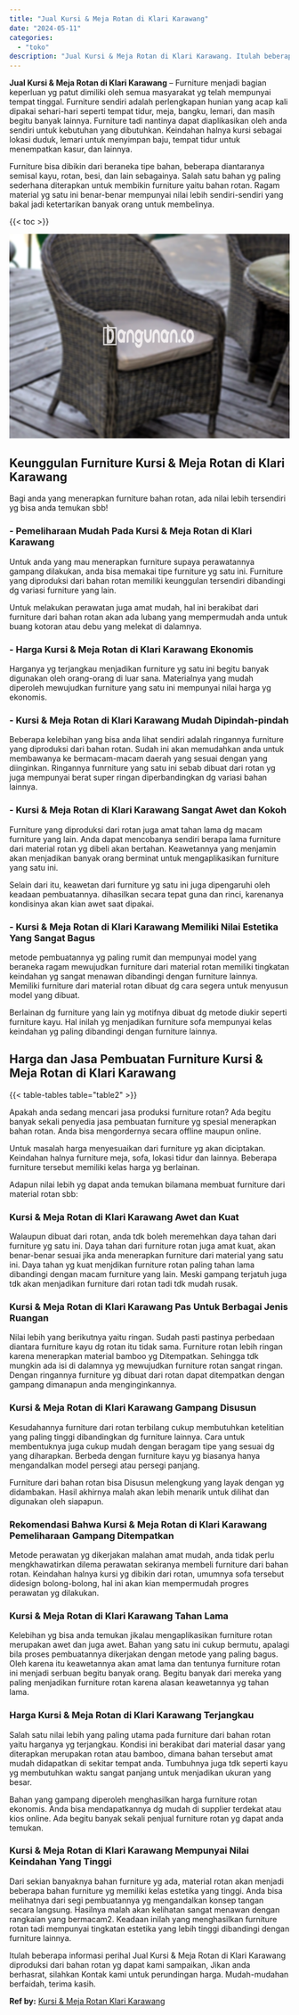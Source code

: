 ```yaml
---
title: "Jual Kursi & Meja Rotan di Klari Karawang"
date: "2024-05-11"
categories: 
  - "toko"
description: "Jual Kursi & Meja Rotan di Klari Karawang. Itulah beberapa informasi perihal Jual Kursi & Meja Rotan di Klari Karawang diproduksi dari bahan rotan yg dapat k..."
---
```


**Jual Kursi & Meja Rotan di Klari Karawang** – Furniture menjadi bagian keperluan yg patut dimiliki oleh semua masyarakat yg telah mempunyai tempat tinggal. Furniture sendiri adalah perlengkapan hunian yang acap kali dipakai sehari-hari seperti tempat tidur, meja, bangku, lemari, dan masih begitu banyak lainnya. Furniture tadi nantinya dapat diaplikasikan oleh anda sendiri untuk kebutuhan yang dibutuhkan. Keindahan halnya kursi sebagai lokasi duduk, lemari untuk menyimpan baju, tempat tidur untuk menempatkan kasur, dan lainnya.

Furniture bisa dibikin dari beraneka tipe bahan, beberapa diantaranya semisal kayu, rotan, besi, dan lain sebagainya. Salah satu bahan yg paling sederhana diterapkan untuk membikin furniture yaitu bahan rotan. Ragam material yg satu ini benar-benar mempunyai nilai lebih sendiri-sendiri yang bakal jadi ketertarikan banyak orang untuk membelinya.

{{< toc >}}

![Jual Kursi & Meja Rotan di Klari Karawang](/images/kursi-meja-rotan-murah28.png)

## Keunggulan Furniture Kursi & Meja Rotan di Klari Karawang

Bagi anda yang menerapkan furniture bahan rotan, ada nilai lebih tersendiri yg bisa anda temukan sbb!

### \- Pemeliharaan Mudah Pada Kursi & Meja Rotan di Klari Karawang

Untuk anda yang mau menerapkan furniture supaya perawatannya gampang dilakukan, anda bisa memakai tipe furniture yg satu ini. Furniture yang diproduksi dari bahan rotan memiliki keunggulan tersendiri dibandingi dg variasi furniture yang lain.

Untuk melakukan perawatan juga amat mudah, hal ini berakibat dari furniture dari bahan rotan akan ada lubang yang mempermudah anda untuk buang kotoran atau debu yang melekat di dalamnya.

### \- Harga Kursi & Meja Rotan di Klari Karawang Ekonomis

Harganya yg terjangkau menjadikan furniture yg satu ini begitu banyak digunakan oleh orang-orang di luar sana. Materialnya yang mudah diperoleh mewujudkan furniture yang satu ini mempunyai nilai harga yg ekonomis.

### \- Kursi & Meja Rotan di Klari Karawang Mudah Dipindah-pindah

Beberapa kelebihan yang bisa anda lihat sendiri adalah ringannya furniture yang diproduksi dari bahan rotan. Sudah ini akan memudahkan anda untuk membawanya ke bermacam-macam daerah yang sesuai dengan yang diinginkan. Ringannya funrniture yang satu ini sebab dibuat dari rotan yg juga mempunyai berat super ringan diperbandingkan dg variasi bahan lainnya.

### \- Kursi & Meja Rotan di Klari Karawang Sangat Awet dan Kokoh

Furniture yang diproduksi dari rotan juga amat tahan lama dg macam furniture yang lain. Anda dapat mencobanya sendiri berapa lama furniture dari material rotan yg dibeli akan bertahan. Keawetannya yang menjamin akan menjadikan banyak orang berminat untuk mengaplikasikan furniture yang satu ini.

Selain dari itu, keawetan dari furniture yg satu ini juga dipengaruhi oleh keadaan pembuatannya. dihasilkan secara tepat guna dan rinci, karenanya kondisinya akan kian awet saat dipakai.

### \- Kursi & Meja Rotan di Klari Karawang Memiliki Nilai Estetika Yang Sangat Bagus

metode pembuatannya yg paling rumit dan mempunyai model yang beraneka ragam mewujudkan furniture dari material rotan memiliki tingkatan keindahan yg sangat menawan dibandingi dengan furniture lainnya. Memiliki furniture dari material rotan dibuat dg cara segera untuk menyusun model yang dibuat.

Berlainan dg furniture yang lain yg motifnya dibuat dg metode diukir seperti furniture kayu. Hal inilah yg menjadikan furniture sofa mempunyai kelas keindahan yg paling dibandingi dengan furniture lainnya.

## Harga dan Jasa Pembuatan Furniture Kursi & Meja Rotan di Klari Karawang

{{< table-tables table="table2" >}}

Apakah anda sedang mencari jasa produksi furniture rotan? Ada begitu banyak sekali penyedia jasa pembuatan furniture yg spesial menerapkan bahan rotan. Anda bisa mengordernya secara offline maupun online.

Untuk masalah harga menyesuaikan dari furniture yg akan diciptakan. Keindahan halnya furniture meja, sofa, lokasi tidur dan lainnya. Beberapa furniture tersebut memiliki kelas harga yg berlainan.

Adapun nilai lebih yg dapat anda temukan bilamana membuat furniture dari material rotan sbb:

### Kursi & Meja Rotan di Klari Karawang Awet dan Kuat

Walaupun dibuat dari rotan, anda tdk boleh meremehkan daya tahan dari furniture yg satu ini. Daya tahan dari furniture rotan juga amat kuat, akan benar-benar sesuai jika anda menerapkan furniture dari material yang satu ini. Daya tahan yg kuat menjdikan furniture rotan paling tahan lama dibandingi dengan macam furniture yang lain. Meski gampang terjatuh juga tdk akan menjadikan furniture dari rotan tadi tdk mudah rusak.

### Kursi & Meja Rotan di Klari Karawang Pas Untuk Berbagai Jenis Ruangan

Nilai lebih yang berikutnya yaitu ringan. Sudah pasti pastinya perbedaan diantara furniture kayu dg rotan itu tidak sama. Furniture rotan lebih ringan karena menerapkan material bamboo yg Ditempatkan. Sehingga tdk mungkin ada isi di dalamnya yg mewujudkan furniture rotan sangat ringan. Dengan ringannya furniture yg dibuat dari rotan dapat ditempatkan dengan gampang dimanapun anda menginginkannya.

### Kursi & Meja Rotan di Klari Karawang Gampang Disusun

Kesudahannya furniture dari rotan terbilang cukup membutuhkan ketelitian yang paling tinggi dibandingkan dg furniture lainnya. Cara untuk membentuknya juga cukup mudah dengan beragam tipe yang sesuai dg yang diharapkan. Berbeda dengan furniture kayu yg biasanya hanya mengandalkan model persegi atau persegi panjang.

Furniture dari bahan rotan bisa Disusun melengkung yang layak dengan yg didambakan. Hasil akhirnya malah akan lebih menarik untuk dilihat dan digunakan oleh siapapun.

### Rekomendasi Bahwa Kursi & Meja Rotan di Klari Karawang Pemeliharaan Gampang Ditempatkan

Metode perawatan yg dikerjakan malahan amat mudah, anda tidak perlu mengkhawatirkan dilema perawatan sekiranya membeli furniture dari bahan rotan. Keindahan halnya kursi yg dibikin dari rotan, umumnya sofa tersebut didesign bolong-bolong, hal ini akan kian mempermudah progres perawatan yg dilakukan.

### Kursi & Meja Rotan di Klari Karawang Tahan Lama

Kelebihan yg bisa anda temukan jikalau mengaplikasikan furniture rotan merupakan awet dan juga awet. Bahan yang satu ini cukup bermutu, apalagi bila proses pembuatannya dikerjakan dengan metode yang paling bagus. Oleh karena itu keawetannya akan amat lama dan tentunya furniture rotan ini menjadi serbuan begitu banyak orang. Begitu banyak dari mereka yang paling menjadikan furniture rotan karena alasan keawetannya yg tahan lama.

### Harga Kursi & Meja Rotan di Klari Karawang Terjangkau

Salah satu nilai lebih yang paling utama pada furniture dari bahan rotan yaitu harganya yg terjangkau. Kondisi ini berakibat dari material dasar yang diterapkan merupakan rotan atau bamboo, dimana bahan tersebut amat mudah didapatkan di sekitar tempat anda. Tumbuhnya juga tdk seperti kayu yg membutuhkan waktu sangat panjang untuk menjadikan ukuran yang besar.

Bahan yang gampang diperoleh menghasilkan harga furniture rotan ekonomis. Anda bisa mendapatkannya dg mudah di supplier terdekat atau kios online. Ada begitu banyak sekali penjual furniture rotan yg dapat anda temukan.

### Kursi & Meja Rotan di Klari Karawang Mempunyai Nilai Keindahan Yang Tinggi

Dari sekian banyaknya bahan furniture yg ada, material rotan akan menjadi beberapa bahan furniture yg memiliki kelas estetika yang tinggi. Anda bisa melihatnya dari segi pembuatannya yg mengandalkan konsep tangan secara langsung. Hasilnya malah akan kelihatan sangat menawan dengan rangkaian yang bermacam2. Keadaan inilah yang menghasilkan furniture rotan tadi mempunyai tingkatan estetika yang lebih tinggi dibandingi dengan furniture lainnya.

Itulah beberapa informasi perihal Jual Kursi & Meja Rotan di Klari Karawang diproduksi dari bahan rotan yg dapat kami sampaikan, Jikan anda berhasrat, silahkan Kontak kami untuk perundingan harga. Mudah-mudahan berfaidah, terima kasih.

**Ref by:** [Kursi & Meja Rotan Klari Karawang](https://id.wikipedia.org/wiki/Kursi)
